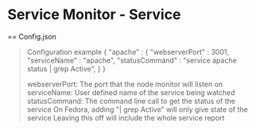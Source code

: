 Service Monitor - Service
===

== Config.json
>Configuration example
>{
>  "apache" : {
>    "webserverPort" : 3001, 
>    "serviceName"   : "apache",
>    "statusCommand" : "service apache status | grep Active",
>  }
>}
> 
>webserverPort: The port that the node monitor will listen on
>serviceName: User defined name of the service being watched
>statusCommand: The command line call to get the status of the service
>  On Fedora, adding "| grep Active" will only give state of the service
>    Leaving this off will include the whole service report



